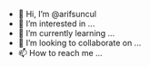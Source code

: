 - 👋 Hi, I’m @arifsuncul
- 👀 I’m interested in ...
- 🌱 I’m currently learning ...
- 💞️ I’m looking to collaborate on ...
- 📫 How to reach me ...

<!---
arifsuncul/arifsuncul is a ✨ special ✨ repository because its `README.md` (this file) appears on your GitHub profile.
You can click the Preview link to take a look at your changes.
--->
